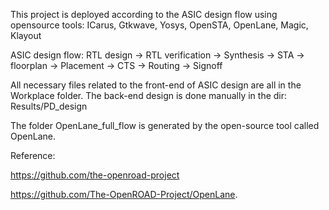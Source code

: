 This project is deployed according to the ASIC design flow using opensource tools:
ICarus, Gtkwave, Yosys, OpenSTA, OpenLane, Magic, Klayout

ASIC design flow:
RTL design -> RTL verification -> Synthesis -> STA -> floorplan -> Placement -> CTS -> Routing -> Signoff

All necessary files related to the front-end of ASIC design are all in the Workplace folder.
The back-end design is done manually in the dir: Results/PD_design

The folder OpenLane_full_flow is generated by the open-source tool called OpenLane.


Reference:

https://github.com/the-openroad-project

https://github.com/The-OpenROAD-Project/OpenLane.
